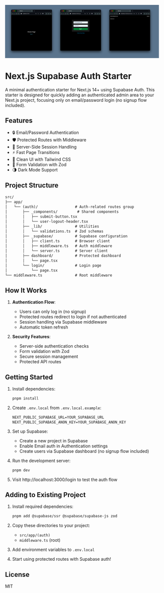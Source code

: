 ![Screenshot of the app](public/screenshots.png)

# Next.js Supabase Auth Starter

A minimal authentication starter for Next.js 14+ using Supabase Auth. This starter is designed for quickly adding an authenticated admin area to your Next.js project, focusing only on email/password login (no signup flow included).

## Features

- 🔒 Email/Password Authentication
- 🛡️ Protected Routes with Middleware
- 🔄 Server-Side Session Handling
- ⚡ Fast Page Transitions
- 🎨 Clean UI with Tailwind CSS
- 📝 Form Validation with Zod
- 🌗 Dark Mode Support

## Project Structure

```
src/
├── app/
│   └── (auth)/                 # Auth-related routes group
│       ├── _components/         # Shared components
│       │   ├── submit-button.tsx
│       │   └── user-logout-header.tsx
│       ├── _lib/               # Utilities
│       │   └── validations.ts  # Zod schemas
│       ├── _supabase/          # Supabase configuration
│       │   ├── client.ts       # Browser client
│       │   ├── middleware.ts   # Auth middleware
│       │   └── server.ts       # Server client
│       ├── dashboard/          # Protected dashboard
│       │   └── page.tsx
│       └── login/              # Login page
│           └── page.tsx
└── middleware.ts               # Root middleware
```

## How It Works

1. **Authentication Flow**:
   - Users can only log in (no signup)
   - Protected routes redirect to login if not authenticated
   - Session handling via Supabase middleware
   - Automatic token refresh

2. **Security Features**:
   - Server-side authentication checks
   - Form validation with Zod
   - Secure session management
   - Protected API routes

## Getting Started

1. Install dependencies:
   ```bash
   pnpm install
   ```

2. Create `.env.local` from `.env.local.example`:
   ```
   NEXT_PUBLIC_SUPABASE_URL=YOUR_SUPABASE_URL
   NEXT_PUBLIC_SUPABASE_ANON_KEY=YOUR_SUPABASE_ANON_KEY
   ```

3. Set up Supabase:
   - Create a new project in Supabase
   - Enable Email auth in Authentication settings
   - Create users via Supabase dashboard (no signup flow included)

4. Run the development server:
   ```bash
   pnpm dev
   ```

5. Visit http://localhost:3000/login to test the auth flow

## Adding to Existing Project

1. Install required dependencies:
   ```bash
   pnpm add @supabase/ssr @supabase/supabase-js zod
   ```

2. Copy these directories to your project:
   - `src/app/(auth)`
   - `middleware.ts` (root)

3. Add environment variables to `.env.local`

4. Start using protected routes with Supabase auth!

## License

MIT
